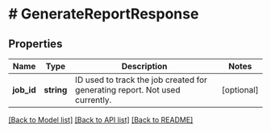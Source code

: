 # # GenerateReportResponse

## Properties

Name | Type | Description | Notes
------------ | ------------- | ------------- | -------------
**job_id** | **string** | ID used to track the job created for generating report. Not used currently. | [optional]

[[Back to Model list]](../../README.md#models) [[Back to API list]](../../README.md#endpoints) [[Back to README]](../../README.md)
